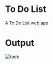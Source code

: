 # To Do List
 A To Do List web app

# Output

![todo](https://github.com/adot20/To-Do-List/assets/132744487/a0487046-3390-4e73-9ff5-6d9b4e42f806)

